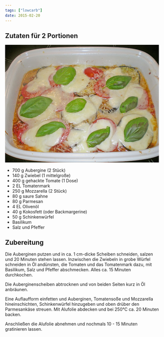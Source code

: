 ```yaml
---
tags: ["lowcarb"]
date: 2015-02-20
---
```


## Zutaten für 2 Portionen
![](../img/auberginen-la-napoli.jpg)

- 700 g     Aubergine (2 Stück)
- 140 g     Zwiebel (1 mittelgroße)
- 400 g     gehackte Tomate (1 Dose)
- 2 EL      Tomatenmark
- 250 g     Mozzarella (2 Stück)
- 80 g      saure Sahne
- 80 g      Parmesan
- 4 EL      Olivenöl
- 40 g      Kokosfett (oder Backmargerine)
- 50 g      Schinkenwürfel
- Basilikum
- Salz und Pfeffer

## Zubereitung
Die Auberginen putzen und in ca. 1 cm-dicke Scheiben schneiden, salzen und 20 Minuten stehen lassen. Inzwischen die Zwiebeln in grobe Würfel schneiden in Öl andünsten, die Tomaten und das Tomatenmark dazu, mit Basilikum, Salz und Pfeffer abschmecken. Alles ca. 15 Minuten durchkochen.

Die Auberginenscheiben abtrocknen und von beiden Seiten kurz in Öl anbräunen.

Eine Auflaufform einfetten und Auberginen, Tomatensoße und Mozzarella hineinschichten, Schinkenwürfel hinzugeben und oben drüber den Parmesankäse streuen. Mit Alufolie abdecken und bei 250°C ca. 20 Minuten backen.

Anschließen die Alufolie abnehmen und nochmals 10 - 15 Minuten gratinieren lassen.
